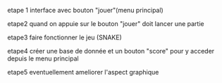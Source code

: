   
etape 1
interface avec bouton "jouer"(menu principal)

etape2
quand on appuie sur le bouton "jouer"
doit lancer une partie

etape3
faire fonctionner le jeu (SNAKE)

etape4
créer une base de donnée et un bouton "score" pour y acceder depuis le menu principal

etape5
eventuellement ameliorer l'aspect graphique

